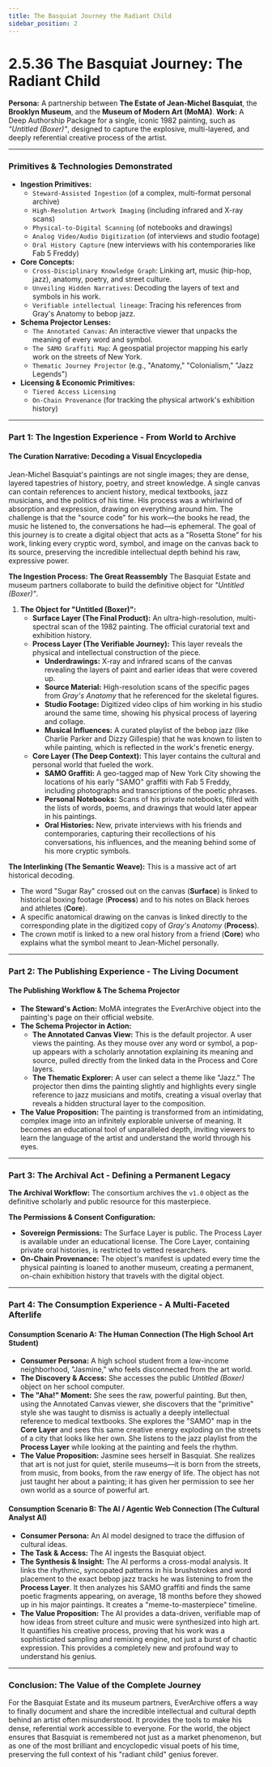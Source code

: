 ```yaml
---
title: The Basquiat Journey the Radiant Child
sidebar_position: 2
---
```


# 2.5.36 The Basquiat Journey: The Radiant Child

**Persona:** A partnership between **The Estate of Jean-Michel Basquiat**, the **Brooklyn Museum**, and the **Museum of Modern Art (MoMA)**.
**Work:** A Deep Authorship Package for a single, iconic 1982 painting, such as *"Untitled (Boxer)"*, designed to capture the explosive, multi-layered, and deeply referential creative process of the artist.

---

### **Primitives & Technologies Demonstrated**

*   **Ingestion Primitives:**
    *   `Steward-Assisted Ingestion` (of a complex, multi-format personal archive)
    *   `High-Resolution Artwork Imaging` (including infrared and X-ray scans)
    *   `Physical-to-Digital Scanning` (of notebooks and drawings)
    *   `Analog Video/Audio Digitization` (of interviews and studio footage)
    *   `Oral History Capture` (new interviews with his contemporaries like Fab 5 Freddy)
*   **Core Concepts:**
    *   `Cross-Disciplinary Knowledge Graph`: Linking art, music (hip-hop, jazz), anatomy, poetry, and street culture.
    *   `Unveiling Hidden Narratives`: Decoding the layers of text and symbols in his work.
    *   `Verifiable intellectual lineage`: Tracing his references from Gray's Anatomy to bebop jazz.
*   **Schema Projector Lenses:**
    *   `The Annotated Canvas`: An interactive viewer that unpacks the meaning of every word and symbol.
    *   `The SAMO Graffiti Map`: A geospatial projector mapping his early work on the streets of New York.
    *   `Thematic Journey Projector` (e.g., "Anatomy," "Colonialism," "Jazz Legends")
*   **Licensing & Economic Primitives:**
    *   `Tiered Access Licensing`
    *   `On-Chain Provenance` (for tracking the physical artwork's exhibition history)

---

### **Part 1: The Ingestion Experience - From World to Archive**

#### **The Curation Narrative: Decoding a Visual Encyclopedia**
Jean-Michel Basquiat's paintings are not single images; they are dense, layered tapestries of history, poetry, and street knowledge. A single canvas can contain references to ancient history, medical textbooks, jazz musicians, and the politics of his time. His process was a whirlwind of absorption and expression, drawing on everything around him. The challenge is that the "source code" for his work—the books he read, the music he listened to, the conversations he had—is ephemeral. The goal of this journey is to create a digital object that acts as a "Rosetta Stone" for his work, linking every cryptic word, symbol, and image on the canvas back to its source, preserving the incredible intellectual depth behind his raw, expressive power.

**The Ingestion Process: The Great Reassembly**
The Basquiat Estate and museum partners collaborate to build the definitive object for *"Untitled (Boxer)"*.

1.  **The Object for "Untitled (Boxer)":**
    *   **Surface Layer (The Final Product):** An ultra-high-resolution, multi-spectral scan of the 1982 painting. The official curatorial text and exhibition history.
    *   **Process Layer (The Verifiable Journey):** This layer reveals the physical and intellectual construction of the piece.
        *   **Underdrawings:** X-ray and infrared scans of the canvas revealing the layers of paint and earlier ideas that were covered up.
        *   **Source Material:** High-resolution scans of the specific pages from *Gray's Anatomy* that he referenced for the skeletal figures.
        *   **Studio Footage:** Digitized video clips of him working in his studio around the same time, showing his physical process of layering and collage.
        *   **Musical Influences:** A curated playlist of the bebop jazz (like Charlie Parker and Dizzy Gillespie) that he was known to listen to while painting, which is reflected in the work's frenetic energy.
    *   **Core Layer (The Deep Context):** This layer contains the cultural and personal world that fueled the work.
        *   **SAMO Graffiti:** A geo-tagged map of New York City showing the locations of his early "SAMO" graffiti with Fab 5 Freddy, including photographs and transcriptions of the poetic phrases.
        *   **Personal Notebooks:** Scans of his private notebooks, filled with the lists of words, poems, and drawings that would later appear in his paintings.
        *   **Oral Histories:** New, private interviews with his friends and contemporaries, capturing their recollections of his conversations, his influences, and the meaning behind some of his more cryptic symbols.

**The Interlinking (The Semantic Weave):**
This is a massive act of art historical decoding.
*   The word "Sugar Ray" crossed out on the canvas (**Surface**) is linked to historical boxing footage (**Process**) and to his notes on Black heroes and athletes (**Core**).
*   A specific anatomical drawing on the canvas is linked directly to the corresponding plate in the digitized copy of *Gray's Anatomy* (**Process**).
*   The crown motif is linked to a new oral history from a friend (**Core**) who explains what the symbol meant to Jean-Michel personally.

---

### **Part 2: The Publishing Experience - The Living Document**

#### **The Publishing Workflow & The Schema Projector**
*   **The Steward's Action:** MoMA integrates the EverArchive object into the painting's page on their official website.
*   **The Schema Projector in Action:**
    *   **The Annotated Canvas View:** This is the default projector. A user views the painting. As they mouse over any word or symbol, a pop-up appears with a scholarly annotation explaining its meaning and source, pulled directly from the linked data in the Process and Core layers.
    *   **The Thematic Explorer:** A user can select a theme like "Jazz." The projector then dims the painting slightly and highlights every single reference to jazz musicians and motifs, creating a visual overlay that reveals a hidden structural layer to the composition.
*   **The Value Proposition:** The painting is transformed from an intimidating, complex image into an infinitely explorable universe of meaning. It becomes an educational tool of unparalleled depth, inviting viewers to learn the language of the artist and understand the world through his eyes.

---

### **Part 3: The Archival Act - Defining a Permanent Legacy**

**The Archival Workflow:**
The consortium archives the `v1.0` object as the definitive scholarly and public resource for this masterpiece.

**The Permissions & Consent Configuration:**
*   **Sovereign Permissions:** The Surface Layer is public. The Process Layer is available under an educational license. The Core Layer, containing private oral histories, is restricted to vetted researchers.
*   **On-Chain Provenance:** The object's manifest is updated every time the physical painting is loaned to another museum, creating a permanent, on-chain exhibition history that travels with the digital object.

---

### **Part 4: The Consumption Experience - A Multi-Faceted Afterlife**

#### **Consumption Scenario A: The Human Connection (The High School Art Student)**
*   **Consumer Persona:** A high school student from a low-income neighborhood, "Jasmine," who feels disconnected from the art world.
*   **The Discovery & Access:** She accesses the public *Untitled (Boxer)* object on her school computer.
*   **The "Aha!" Moment:** She sees the raw, powerful painting. But then, using the Annotated Canvas viewer, she discovers that the "primitive" style she was taught to dismiss is actually a deeply intellectual reference to medical textbooks. She explores the "SAMO" map in the **Core Layer** and sees this same creative energy exploding on the streets of a city that looks like her own. She listens to the jazz playlist from the **Process Layer** while looking at the painting and feels the rhythm.
*   **The Value Proposition:** Jasmine sees herself in Basquiat. She realizes that art is not just for quiet, sterile museums—it is born from the streets, from music, from books, from the raw energy of life. The object has not just taught her about a painting; it has given her permission to see her own world as a source of powerful art.

#### **Consumption Scenario B: The AI / Agentic Web Connection (The Cultural Analyst AI)**
*   **Consumer Persona:** An AI model designed to trace the diffusion of cultural ideas.
*   **The Task & Access:** The AI ingests the Basquiat object.
*   **The Synthesis & Insight:** The AI performs a cross-modal analysis. It links the rhythmic, syncopated patterns in his brushstrokes and word placement to the exact bebop jazz tracks he was listening to from the **Process Layer**. It then analyzes his SAMO graffiti and finds the same poetic fragments appearing, on average, 18 months before they showed up in his major paintings. It creates a "meme-to-masterpiece" timeline.
*   **The Value Proposition:** The AI provides a data-driven, verifiable map of how ideas from street culture and music were synthesized into high art. It quantifies his creative process, proving that his work was a sophisticated sampling and remixing engine, not just a burst of chaotic expression. This provides a completely new and profound way to understand his genius.

---

### **Conclusion: The Value of the Complete Journey**
For the Basquiat Estate and its museum partners, EverArchive offers a way to finally document and share the incredible intellectual and cultural depth behind an artist often misunderstood. It provides the tools to make his dense, referential work accessible to everyone. For the world, the object ensures that Basquiat is remembered not just as a market phenomenon, but as one of the most brilliant and encyclopedic visual poets of his time, preserving the full context of his "radiant child" genius forever.